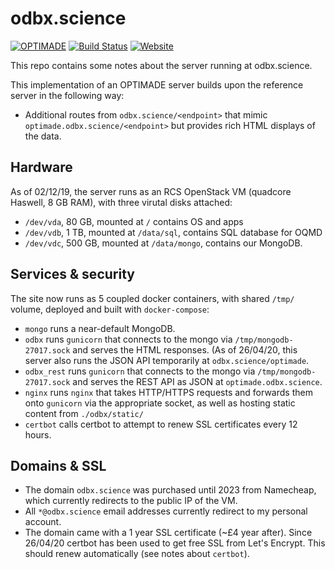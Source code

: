 # odbx.science

[![OPTIMADE](https://img.shields.io/endpoint?url=https://raw.githubusercontent.com/Materials-Consortia/optimade-python-tools/master/.ci/optimade-version.json&logo=json)](https://github.com/Materials-Consortia/OPTIMADE/) 
[![Build Status](https://img.shields.io/github/workflow/status/ml-evs/odbx.science/Remote%20validator?logo=github)](https://github.com/ml-evs/odbx.science/actions?query=branch%3Amaster+)
[![Website](https://img.shields.io/website?down_color=lightgrey&down_message=down&label=OPTIMADE%20API&logo=json&up_color=green&up_message=up&url=https%3A%2F%2Foptimade.odbx.science)](https://optimade.odbx.science/)

This repo contains some notes about the server running at odbx.science. 

This implementation of an OPTIMADE server builds upon the reference server in
the following way:

- Additional routes from `odbx.science/<endpoint>` that mimic `optimade.odbx.science/<endpoint>` but
  provides rich HTML displays of the data.

## Hardware 

As of 02/12/19, the server runs as an RCS OpenStack VM (quadcore Haswell, 8 GB RAM), with three virutal disks attached:

- `/dev/vda`, 80 GB, mounted at `/` contains OS and apps
- `/dev/vdb`, 1 TB, mounted at `/data/sql`, contains SQL database for OQMD
- `/dev/vdc`, 500 GB, mounted at `/data/mongo`, contains our MongoDB.

## Services & security

The site now runs as 5 coupled docker containers, with shared `/tmp/` volume, deployed and built with `docker-compose`:
- `mongo` runs a near-default MongoDB.
- `odbx` runs `gunicorn` that connects to the mongo via `/tmp/mongodb-27017.sock` and serves the HTML responses. (As of 26/04/20, this server also runs the JSON API temporarily at `odbx.science/optimade`.
- `odbx_rest` runs `gunicorn` that connects to the mongo via `/tmp/mongodb-27017.sock` and serves the REST API as JSON at `optimade.odbx.science`.
- `nginx` runs `nginx` that takes HTTP/HTTPS requests and forwards them onto `gunicorn` via the appropriate socket, as well as hosting static content from `./odbx/static/`
- `certbot` calls certbot to attempt to renew SSL certificates every 12 hours.

## Domains & SSL

- The domain `odbx.science` was purchased until 2023 from Namecheap, which currently redirects to the public IP of the VM.
- All `*@odbx.science` email addresses currently redirect to my personal account.
- The domain came with a 1 year SSL certificate (~£4 year after). Since 26/04/20 certbot has been used to get free SSL from Let's Encrypt. This should renew automatically (see notes about `certbot`).
